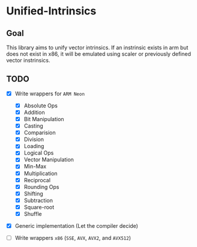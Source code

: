 # Unified-Intrinsics

## Goal
This library aims to unify vector intrinsics. If an instrinsic exists in arm but does not exist in x86, it will be emulated using scaler or previously defined vector instrinsics.

## TODO
- [x] Write wrappers for `ARM Neon`
    - [x] Absolute Ops
    - [x] Addition
    - [x] Bit Manipulation
    - [x] Casting
    - [x] Comparision
    - [x] Division
    - [x] Loading
    - [x] Logical Ops
    - [x] Vector Manipulation
    - [x] Min-Max
    - [x] Multiplication
    - [x] Reciprocal
    - [x] Rounding Ops
    - [x] Shifting
    - [x] Subtraction
    - [x] Square-root
    - [x] Shuffle
- [x] Generic implementation (Let the compiler decide)
- [ ] Write wrappers `x86` (`SSE`, `AVX`, `AVX2`, and `AVX512`)

